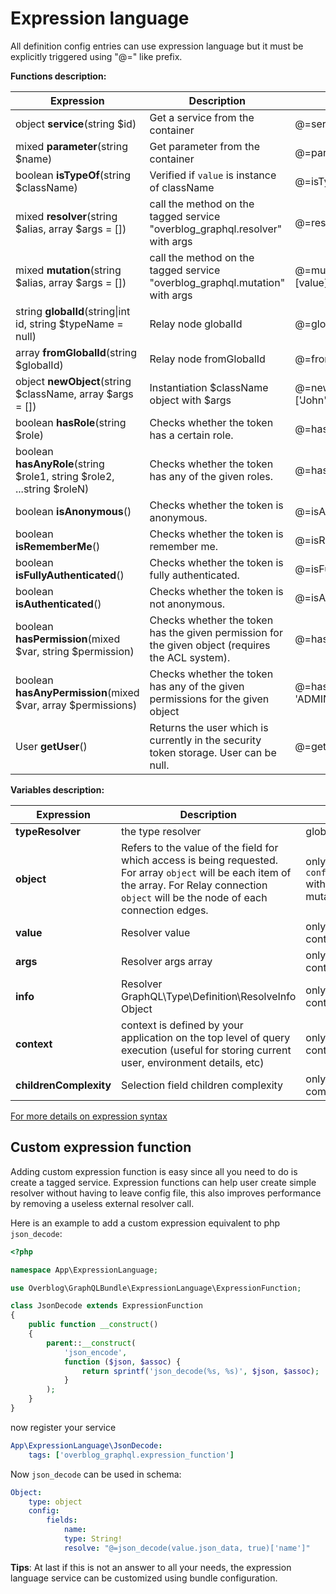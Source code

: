 Expression language
===================

All definition config entries can use expression language but it must be explicitly triggered using "@=" like prefix.

**Functions description:**

| Expression                                                             | Description                                                                                                        | Usage                                              | Alias |
| ---------------------------------------------------------------------- | ------------------------------------------------------------------------------------------------------------------ | -------------------------------------------------- | ----- |
| object **service**(string $id)                                         | Get a service from the container                                                                                   | @=service('my_service').customMethod()             | serv  |
| mixed **parameter**(string $name)                                      | Get parameter from the container                                                                                   | @=parameter('kernel.debug')                        | param |
| boolean **isTypeOf**(string $className)                                | Verified if `value` is instance of className                                                                       | @=isTypeOf('AppBundle\\User\\User')                |
| mixed **resolver**(string $alias, array $args = [])                    | call the method on the tagged service "overblog_graphql.resolver" with args                                        | @=resolver('blog_by_id', [value['blogID']]         | res   |
| mixed **mutation**(string $alias, array $args = [])                    | call the method on the tagged service "overblog_graphql.mutation" with args                                        | @=mutation('remove_post_from_community', [value])  | mut   |
| string **globalId**(string\|int id, string $typeName = null)           | Relay node globalId                                                                                                | @=globalId(15, 'User')                             |
| array **fromGlobalId**(string $globalId)                               | Relay node fromGlobalId                                                                                            | @=fromGlobalId('QmxvZzox')                         |
| object **newObject**(string $className, array $args = [])              | Instantiation $className object with $args                                                                         | @=newObject('AppBundle\\User\\User', ['John', 15]) |
| boolean **hasRole**(string $role)                                      | Checks whether the token has a certain role.                                                                       | @=hasRole('ROLE_API')                              |
| boolean **hasAnyRole**(string $role1, string $role2, ...string $roleN) | Checks whether the token has any of the given roles.                                                               | @=hasAnyRole('ROLE_API', 'ROLE_ADMIN')             |
| boolean **isAnonymous**()                                              | Checks whether the token is anonymous.                                                                             | @=isAnonymous()                                    |
| boolean **isRememberMe**()                                             | Checks whether the token is remember me.                                                                           | @=isRememberMe()                                   |
| boolean **isFullyAuthenticated**()                                     | Checks whether the token is fully authenticated.                                                                   | @=isFullyAuthenticated()                           |
| boolean **isAuthenticated**()                                          | Checks whether the token is not anonymous.                                                                         | @=isAuthenticated()                                |
| boolean **hasPermission**(mixed $var, string $permission)              | Checks whether the token has the given permission for the given object (requires the ACL system).                  | @=hasPermission(object, 'OWNER')                   |
| boolean **hasAnyPermission**(mixed $var, array $permissions)           | Checks whether the token has any of the given permissions for the given object                                     | @=hasAnyPermission(object, ['OWNER', 'ADMIN'])     |
| User **getUser**()                                                     | Returns the user which is currently in the security token storage. User can be null.                               | @=getUser()                                        |


**Variables description:**

| Expression             | Description                                                                                                                                                                                       | Scope                                                                                      |
| ---------------------- | ------------------------------------------------------------------------------------------------------------------------------------------------------------------------------------------------- | ------------------------------------------------------------------------------------------ |
| **typeResolver**       | the type resolver                                                                                                                                                                                 | global                                                                                     |
| **object**             | Refers to the value of the field for which access is being requested. For array `object` will be each item of the array. For Relay connection `object` will be the node of each connection edges. | only available for `config.fields.*.access` with query operation or mutation payload type. |
| **value**              | Resolver value                                                                                                                                                                                    | only available in resolve context                                                          |
| **args**               | Resolver args array                                                                                                                                                                               | only available in resolve context                                                          |
| **info**               | Resolver GraphQL\Type\Definition\ResolveInfo Object                                                                                                                                               | only available in resolve context                                                          |
| **context**            | context is defined by your application on the top level of query execution (useful for storing current user, environment details, etc)                                                            | only available in resolve context                                                          |
| **childrenComplexity** | Selection field children complexity                                                                                                                                                               | only available in complexity context                                                       |

[For more details on expression syntax](http://symfony.com/doc/current/components/expression_language/syntax.html)

Custom expression function
--------------------------

Adding custom expression function is easy since all you need to do is create a tagged service.
Expression functions can help user create simple resolver without having to leave config file,
this also improves performance by removing a useless external resolver call.

Here is an example to add a custom expression equivalent to php `json_decode`:

```php
<?php

namespace App\ExpressionLanguage;

use Overblog\GraphQLBundle\ExpressionLanguage\ExpressionFunction;

class JsonDecode extends ExpressionFunction
{
    public function __construct()
    {
        parent::__construct(
            'json_encode',
            function ($json, $assoc) {
                return sprintf('json_decode(%s, %s)', $json, $assoc);
            }
        );
    }
}
```

now register your service

```yaml
App\ExpressionLanguage\JsonDecode:
    tags: ['overblog_graphql.expression_function']
```

Now `json_decode` can be used in schema:

```yaml
Object:
    type: object
    config:
        fields:
            name:
            type: String!
            resolve: "@=json_decode(value.json_data, true)['name']"
```

**Tips**: At last if this is not an answer to all your needs, the expression language service can be customized
using bundle configuration.
